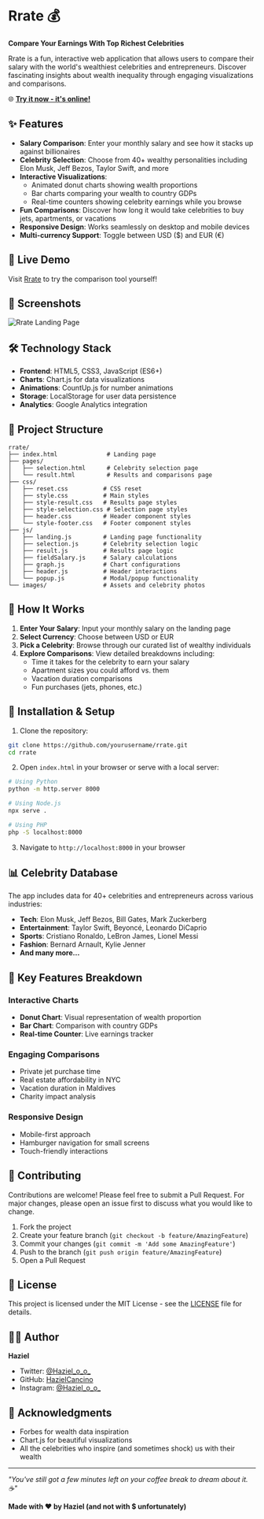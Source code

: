 # Rrate 💰

**Compare Your Earnings With Top Richest Celebrities**

Rrate is a fun, interactive web application that allows users to compare their salary with the world's wealthiest celebrities and entrepreneurs. Discover fascinating insights about wealth inequality through engaging visualizations and comparisons.

🌐 **[Try it now - it's online!](your-website-url)**

## ✨ Features

- **Salary Comparison**: Enter your monthly salary and see how it stacks up against billionaires
- **Celebrity Selection**: Choose from 40+ wealthy personalities including Elon Musk, Jeff Bezos, Taylor Swift, and more
- **Interactive Visualizations**: 
  - Animated donut charts showing wealth proportions
  - Bar charts comparing your wealth to country GDPs
  - Real-time counters showing celebrity earnings while you browse
- **Fun Comparisons**: Discover how long it would take celebrities to buy jets, apartments, or vacations
- **Responsive Design**: Works seamlessly on desktop and mobile devices
- **Multi-currency Support**: Toggle between USD ($) and EUR (€)

## 🚀 Live Demo

Visit [Rrate](your-website-url) to try the comparison tool yourself!

## 📸 Screenshots

![Rrate Landing Page](assets/screenshots/Rrate.png)

## 🛠️ Technology Stack

- **Frontend**: HTML5, CSS3, JavaScript (ES6+)
- **Charts**: Chart.js for data visualizations
- **Animations**: CountUp.js for number animations
- **Storage**: LocalStorage for user data persistence
- **Analytics**: Google Analytics integration

## 📁 Project Structure

```
rrate/
├── index.html              # Landing page
├── pages/
│   ├── selection.html      # Celebrity selection page
│   └── result.html         # Results and comparisons page
├── css/
│   ├── reset.css          # CSS reset
│   ├── style.css          # Main styles
│   ├── style-result.css   # Results page styles
│   ├── style-selection.css # Selection page styles
│   ├── header.css         # Header component styles
│   └── style-footer.css   # Footer component styles
├── js/
│   ├── landing.js         # Landing page functionality
│   ├── selection.js       # Celebrity selection logic
│   ├── result.js          # Results page logic
│   ├── fieldSalary.js     # Salary calculations
│   ├── graph.js           # Chart configurations
│   ├── header.js          # Header interactions
│   └── popup.js           # Modal/popup functionality
└── images/                # Assets and celebrity photos
```

## 🎯 How It Works

1. **Enter Your Salary**: Input your monthly salary on the landing page
2. **Select Currency**: Choose between USD or EUR
3. **Pick a Celebrity**: Browse through our curated list of wealthy individuals
4. **Explore Comparisons**: View detailed breakdowns including:
   - Time it takes for the celebrity to earn your salary
   - Apartment sizes you could afford vs. them
   - Vacation duration comparisons
   - Fun purchases (jets, phones, etc.)

## 🔧 Installation & Setup

1. Clone the repository:
```bash
git clone https://github.com/yourusername/rrate.git
cd rrate
```

2. Open `index.html` in your browser or serve with a local server:
```bash
# Using Python
python -m http.server 8000

# Using Node.js
npx serve .

# Using PHP
php -S localhost:8000
```

3. Navigate to `http://localhost:8000` in your browser

## 📊 Celebrity Database

The app includes data for 40+ celebrities and entrepreneurs across various industries:

- **Tech**: Elon Musk, Jeff Bezos, Bill Gates, Mark Zuckerberg
- **Entertainment**: Taylor Swift, Beyoncé, Leonardo DiCaprio
- **Sports**: Cristiano Ronaldo, LeBron James, Lionel Messi
- **Fashion**: Bernard Arnault, Kylie Jenner
- **And many more...**

## 🎨 Key Features Breakdown

### Interactive Charts
- **Donut Chart**: Visual representation of wealth proportion
- **Bar Chart**: Comparison with country GDPs
- **Real-time Counter**: Live earnings tracker

### Engaging Comparisons
- Private jet purchase time
- Real estate affordability in NYC
- Vacation duration in Maldives
- Charity impact analysis

### Responsive Design
- Mobile-first approach
- Hamburger navigation for small screens
- Touch-friendly interactions

## 🤝 Contributing

Contributions are welcome! Please feel free to submit a Pull Request. For major changes, please open an issue first to discuss what you would like to change.

1. Fork the project
2. Create your feature branch (`git checkout -b feature/AmazingFeature`)
3. Commit your changes (`git commit -m 'Add some AmazingFeature'`)
4. Push to the branch (`git push origin feature/AmazingFeature`)
5. Open a Pull Request

## 📝 License

This project is licensed under the MIT License - see the [LICENSE](LICENSE) file for details.

## 👨‍💻 Author

**Haziel**
- Twitter: [@Haziel_o_o_](https://x.com/Haziel_o_o_)
- GitHub: [HazielCancino](https://github.com/HazielCancino)
- Instagram: [@Haziel_o_o_](https://www.instagram.com/Haziel_o_o_/)

## 🙏 Acknowledgments

- Forbes for wealth data inspiration
- Chart.js for beautiful visualizations
- All the celebrities who inspire (and sometimes shock) us with their wealth

---

*"You've still got a few minutes left on your coffee break to dream about it. ☕️"*

**Made with ♥ by Haziel (and not with $ unfortunately)**